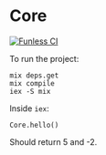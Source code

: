# Core
[![Funless CI](https://github.com/funlessdev/funless-core/actions/workflows/check.yml/badge.svg)](https://github.com/funlessdev/funless-core/actions/workflows/check.yml)

To run the project:

```
mix deps.get
mix compile
iex -S mix
```

Inside `iex`:

```
Core.hello()
```

Should return 5 and -2.
